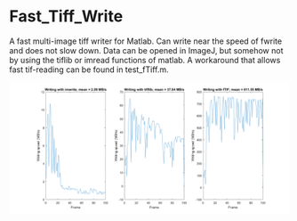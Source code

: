# Fast_Tiff_Write
A fast multi-image tiff writer for Matlab. Can write near the speed of fwrite and does not slow down.
Data can be opened in ImageJ, but somehow not by using the tiflib or imread functions of matlab. 
A workaround that allows fast tif-reading can be found in test_fTiff.m.

![Writing speed comparison](example.png?raw=true "Writing speed comparison")
